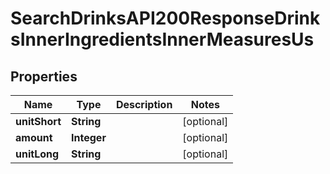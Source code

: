 

# SearchDrinksAPI200ResponseDrinksInnerIngredientsInnerMeasuresUs


## Properties

| Name | Type | Description | Notes |
|------------ | ------------- | ------------- | -------------|
|**unitShort** | **String** |  |  [optional] |
|**amount** | **Integer** |  |  [optional] |
|**unitLong** | **String** |  |  [optional] |



